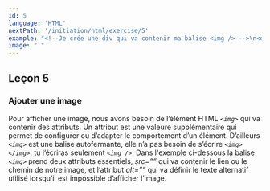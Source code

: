 ```yaml
---
id: 5
language: 'HTML'
nextPath: '/initiation/html/exercise/5'
example: "<!--Je crée une div qui va contenir ma balise <img /> -->\n<div>\n  <img src=\"images/code.jpg\" alt=\"description\" />\n</div>"
image: " "
---
```


## Leçon 5

### Ajouter une image

Pour afficher une image, nous avons besoin de l’élément HTML _`<img>`_ qui va contenir des attributs. Un attribut est une valeure supplémentaire qui permet de configurer ou d’adapter le comportement d’un élément. D’ailleurs _`<img>`_ est une balise autofermante, elle n’a pas besoin de s’écrire _`<img></img>`_, tu l’écriras seulement _`<img />`_. Dans l'exemple ci-dessous la balise _`<img>`_ prend deux attributs essentiels, _src=””_ qui va contenir le lien ou le chemin de notre image, et l’attribut _alt=””_ qui va définir le texte alternatif utilisé lorsqu’il est impossible d’afficher l’image.
